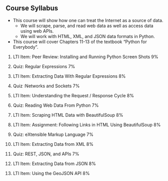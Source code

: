
## Course Syllabus


- This course will show how one can treat the Internet as a source of data. 
  - We will scrape, parse, and read web data as well as access data using web APIs. 
  - We will work with HTML, XML, and JSON data formats in Python. 
- This course will cover Chapters 11-13 of the textbook “Python for Everybody”.

1. LTI Item: Peer Review: Installing and Running Python Screen Shots  9%

1. Quiz: Regular Expressions 7%

1. LTI Item: Extracting Data With Regular Expressions 8%

1. Quiz :Networks and Sockets 7%

1. LTI Item: Understanding the Request / Response Cycle 8%

1. Quiz: Reading Web Data From Python 7%

1. LTI Item: Scraping HTML Data with BeautifulSoup 8%

1. LTI Item: Assignment: Following Links in HTML Using BeautifulSoup 8%

1. Quiz: eXtensible Markup Language 7%

1. LTI Item: Extracting Data from XML 8%

1. Quiz: REST, JSON, and APIs 7%

1. LTI Item: Extracting Data from JSON 8%

1. LTI Item: Using the GeoJSON API 8%

